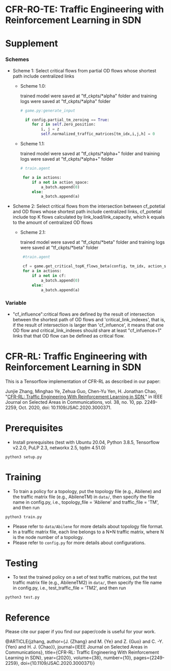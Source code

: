 # CFR-RO-TE: Traffic Engineering with Reinforcement Learning in SDN

# Supplement


### Schemes

- Scheme 1: Select critical flows from partial OD flows whose shortest path include centralized links
  - Scheme 1.0: 
    
    trained model were saved at "tf_ckpts/*alpha" folder
    and training logs were saved at "tf_ckpts/*alpha"  folder

    ```python
    # game.py:generate_input

      if config.partial_tm_zeroing == True:
         for z in self.zero_position:
             i, j = z
             self.normalized_traffic_matrices[tm_idx,i,j,h] = 0
  - Scheme 1.1: 
    
    trained model were saved at "tf_ckpts/*alpha+" folder
    and training logs were saved at "tf_ckpts/*alpha+" folder
    
    ```python
    # train.agent
    
     for a in actions:
         if a not in action_space:
             a_batch.append(0)
         else:
             a_batch.append(a)
  
- Scheme 2: Select critical flows from the intersection between cf_potetial and OD flows whose shortest path include centralized links,
        cf_potetial include top K flows calculated by link_load/link_capacity, which k equals to the amount of centralized OD flows
  - Scheme 2.1: 
    
      trained model were saved at "tf_ckpts/*beta" folder
      and training logs were saved at "tf_ckpts/*beta" folder
    
      ```python
       #train.agent

       cf = game.get_critical_topK_flows_beta(config, tm_idx, action_space, critical_links=10)
       for a in actions:
           if a not in cf:
               a_batch.append(0)
           else:
               a_batch.append(a)
### Variable 

- "cf_influence":critical flows are defined by the result of intersection between the shortest path of OD flows and 'critical_link_indexes',
that is, if the result of intersection is larger than 'cf_infuence', it means that one OD flow and critical_link_indexes 
should share at least "cf_infuence+1" links that 
that OD flow can be defined as critical flow. 


    





# CFR-RL: Traffic Engineering with Reinforcement Learning in SDN

This is a Tensorflow implementation of CFR-RL as described in our paper:

Junjie Zhang, Minghao Ye, Zehua Guo, Chen-Yu Yen, H. Jonathan Chao, "[CFR-RL: Traffic Engineering With Reinforcement Learning in SDN](https://arxiv.org/abs/2004.11986)," in IEEE Journal on Selected Areas in Communications, vol. 38, no. 10, pp. 2249-2259, Oct. 2020, doi: 10.1109/JSAC.2020.3000371.

# Prerequisites

- Install prerequisites (test with Ubuntu 20.04, Python 3.8.5, Tensorflow v2.2.0, PuLP 2.3, networkx 2.5, tqdm 4.51.0)
```
python3 setup.py
```

# Training

- To train a policy for a topology, put the topology file (e.g., Abilene) and the traffic matrix file (e.g., AbileneTM) in `data/`, then specify the file name in config.py, i.e., topology_file = 'Abilene' and traffic_file = 'TM', and then run 
```
python3 train.py
```
- Please refer to `data/Abilene` for more details about topology file format. 
- In a traffic matrix file, each line belongs to a N*N traffic matrix, where N is the node number of a topology.
- Please refer to `config.py` for more details about configurations. 

# Testing

- To test the trained policy on a set of test traffic matrices, put the test traffic matrix file (e.g., AbileneTM2) in `data/`, then specify the file name in config.py, i.e., test_traffic_file = 'TM2', and then run 
```
python3 test.py
```

# Reference

Please cite our paper if you find our paper/code is useful for your work.

@ARTICLE{jzhang,
  author={J. {Zhang} and M. {Ye} and Z. {Guo} and C. -Y. {Yen} and H. J. {Chao}},
  journal={IEEE Journal on Selected Areas in Communications}, 
  title={CFR-RL: Traffic Engineering With Reinforcement Learning in SDN}, 
  year={2020},
  volume={38},
  number={10},
  pages={2249-2259},
  doi={10.1109/JSAC.2020.3000371}}
